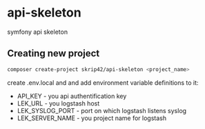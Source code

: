 # api-skeleton
symfony api skeleton
## Creating new project
```bash
composer create-project skrip42/api-skeleton <project_name> 
```
create .env.local and and add environment variable definitions to it:
- API_KEY - you api authentification key
- LEK_URL - you logstash host
- LEK_SYSLOG_PORT - port on which logstash listens syslog
- LEK_SERVER_NAME - you project name for logstash

